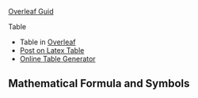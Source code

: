 
[Overleaf Guid](https://www.overleaf.com/learn)

Table 
- Table in [Overleaf](https://www.overleaf.com/learn/latex/Tables)
- [Post on Latex Table](https://zhuanlan.zhihu.com/p/647067407?utm_id=0)
- [Online Table Generator](https://www.tablesgenerator.com/)

Mathematical Formula and Symbols
- 
